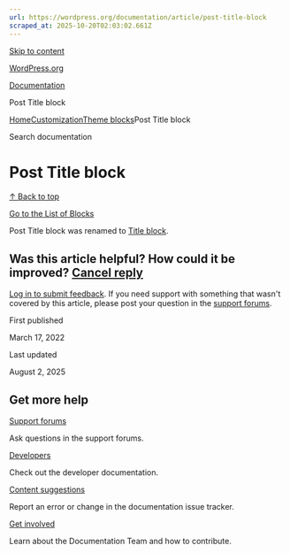 ```yaml
---
url: https://wordpress.org/documentation/article/post-title-block
scraped_at: 2025-10-20T02:03:02.661Z
---
```


[Skip to content](https://wordpress.org/documentation/article/post-title-block/#wp--skip-link--target)

[WordPress.org](https://wordpress.org/)

[Documentation](https://wordpress.org/documentation)

Post Title block

[Home](https://wordpress.org/documentation)[Customization](https://wordpress.org/documentation/customization/)[Theme blocks](https://wordpress.org/documentation/category/theme-blocks/)Post Title block

Search documentation

# Post Title block

[↑ Back to top](https://wordpress.org/documentation/article/post-title-block/#wp--skip-link--target)

[Go to the List of Blocks](https://wordpress.org/documentation/article/blocks/)

Post Title block was renamed to [Title block](https://wordpress.org/documentation/article/title-block/).

## Was this article helpful? How could it be improved? [Cancel reply](https://wordpress.org/documentation/article/post-title-block/\#respond)

[Log in to submit feedback](https://login.wordpress.org/?redirect_to=https%3A%2F%2Fwordpress.org%2Fdocumentation%2Farticle%2Fpost-title-block%2F&locale=en_US). If you need support with something that wasn't covered by this article, please post your question in the [support forums](https://wordpress.org/support/forums/).

First published

March 17, 2022

Last updated

August 2, 2025

## Get more help

[Support forums](https://wordpress.org/support/forums/)

Ask questions in the support forums.

[Developers](https://developer.wordpress.org/)

Check out the developer documentation.

[Content suggestions](https://github.com/WordPress/Documentation-Issue-Tracker/issues)

Report an error or change in the documentation issue tracker.

[Get involved](https://make.wordpress.org/docs/)

Learn about the Documentation Team and how to contribute.